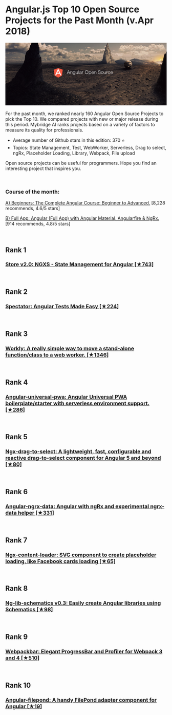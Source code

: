 # Angular.js Top 10 Open Source Projects for the Past Month (v.Apr 2018)

<img src="apr-angular-opensource.jpg" width="800" alt="Mybridge"></a>

For the past month, we ranked nearly 160 Angular Open Source Projects to pick the Top 10. 
We compared projects with new or major release during this period. Mybridge AI ranks projects based on a variety of factors to measure its quality for professionals.

* Average number of Github stars in this edition: 370 ⭐️
* Topics: State Management, Test, WebWorker, Serverless, Drag to select, ngRx, Placeholder Loading, Library, Webpack, File upload

Open source projects can be useful for programmers. Hope you find an interesting project that inspires you.

<br>

### Course of the month:

[A) Beginners: The Complete Angular Course: Beginner to Advanced.](http://bit.ly/2JOwRUu) [8,228 recommends, 4.6/5 stars]

[B) Full App: Angular (Full App) with Angular Material, Angularfire & NgRx.](http://bit.ly/2EuWavj) [914 recommends, 4.8/5 stars]

<br>

## Rank 1
### [Store v2.0: NGXS - State Management for Angular  [★743]](https://github.com/ngxs/store?utm_source=mybridge&utm_medium=blog&utm_campaign=read_more)


<br>

## Rank 2
### [Spectator: Angular Tests Made Easy [★224]](https://github.com/NetanelBasal/spectator?utm_source=mybridge&utm_medium=blog&utm_campaign=read_more)


<br>

## Rank 3
### [Workly: A really simple way to move a stand-alone function/class to a web worker.  [★1346]](https://github.com/pshihn/workly?utm_source=mybridge&utm_medium=blog&utm_campaign=read_more)


<br>

## Rank 4
### [Angular-universal-pwa: Angular Universal PWA boilerplate/starter with serverless environment support. [★286]](https://github.com/maciejtreder/angular-universal-pwa?utm_source=mybridge&utm_medium=blog&utm_campaign=read_more)


<br>

## Rank 5
### [Ngx-drag-to-select: A lightweight, fast, configurable and reactive drag-to-select component for Angular 5 and beyond [★80]](https://github.com/d3lm/ngx-drag-to-select?utm_source=mybridge&utm_medium=blog&utm_campaign=read_more)


<br>

## Rank 6
### [Angular-ngrx-data: Angular with ngRx and experimental ngrx-data helper [★331]](https://github.com/johnpapa/angular-ngrx-data?utm_source=mybridge&utm_medium=blog&utm_campaign=read_more)


<br>

## Rank 7
### [Ngx-content-loader: SVG component to create placeholder loading, like Facebook cards loading [★65]](https://github.com/NetanelBasal/ngx-content-loader?utm_source=mybridge&utm_medium=blog&utm_campaign=read_more)


<br>

## Rank 8
### [Ng-lib-schematics v0.3: Easily create Angular libraries using Schematics [★98]](https://github.com/caroso1222/ng-lib-schematics?utm_source=mybridge&utm_medium=blog&utm_campaign=read_more)


<br>

## Rank 9
### [Webpackbar: Elegant ProgressBar and Profiler for Webpack 3 and 4 [★510]](https://github.com/nuxt/webpackbar?utm_source=mybridge&utm_medium=blog&utm_campaign=read_more)


<br>

## Rank 10
### [Angular-filepond: A handy FilePond adapter component for Angular  [★19]](https://github.com/pqina/angular-filepond?utm_source=mybridge&utm_medium=blog&utm_campaign=read_more)
